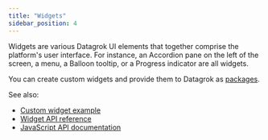 ```yaml
---
title: "Widgets"
sidebar_position: 4
---
```


Widgets are various Datagrok UI elements that together comprise the platform's user interface. For instance, an
Accordion pane on the left of the screen, a menu, a Balloon tooltip, or a Progress indicator are all widgets.

You can create custom widgets and provide them to Datagrok as [packages](../develop/develop.md#packages).

See also:

* [Custom widget example](https://github.com/datagrok-ai/public/tree/master/packages/Widgets)
* [Widget API reference](https://datagrok.ai/js-api/classes/dg.Widget)
* [JavaScript API documentation](https://datagrok.ai/help/develop/js-api)
